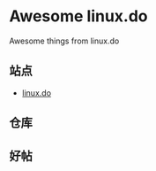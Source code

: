 # Awesome linux.do

Awesome things from linux.do

## 站点

- [linux.do](https://linux.do/)

## 仓库

## 好帖
